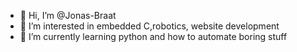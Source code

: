 - 👋 Hi, I’m @Jonas-Braat
- 👀 I’m interested in embedded C,robotics, website development
- 🌱 I’m currently learning python and how to automate boring stuff


<!---
Jonas-Braat/Jonas-Braat is a ✨ special ✨ repository because its `README.md` (this file) appears on your GitHub profile.
You can click the Preview link to take a look at your changes.
--->

